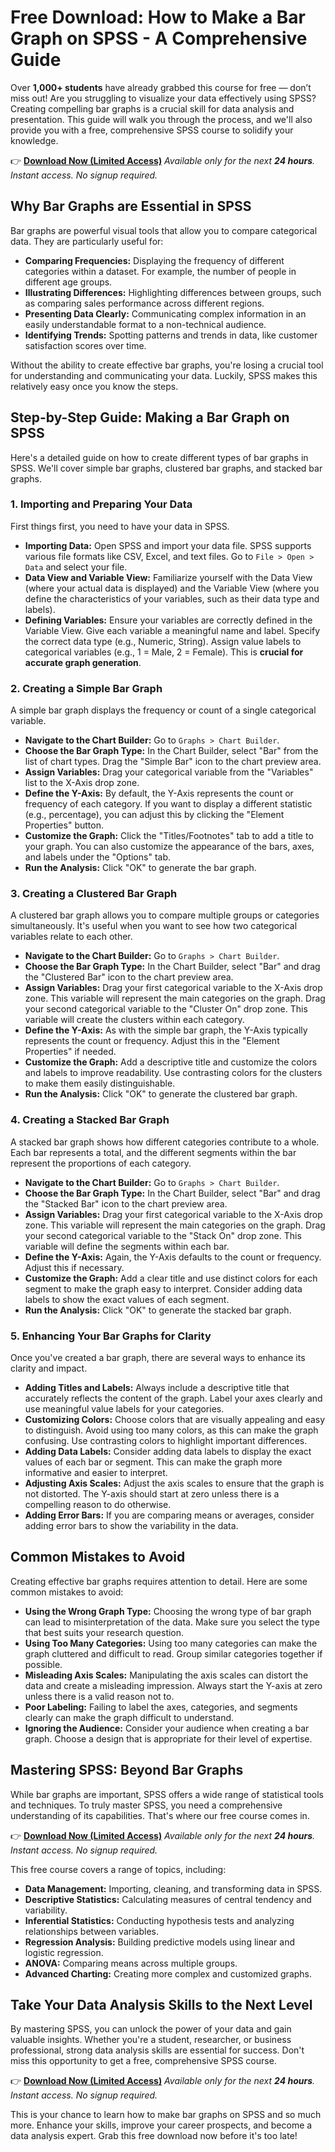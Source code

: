 # Free Download: How to Make a Bar Graph on SPSS - A Comprehensive Guide

Over **1,000+ students** have already grabbed this course for free — don’t miss out! Are you struggling to visualize your data effectively using SPSS? Creating compelling bar graphs is a crucial skill for data analysis and presentation. This guide will walk you through the process, and we'll also provide you with a free, comprehensive SPSS course to solidify your knowledge.

👉 [**Download Now (Limited Access)**](https://udemywork.com/how-to-make-a-bar-graph-on-spss)
_Available only for the next **24 hours**. Instant access. No signup required._

## Why Bar Graphs are Essential in SPSS

Bar graphs are powerful visual tools that allow you to compare categorical data. They are particularly useful for:

*   **Comparing Frequencies:**  Displaying the frequency of different categories within a dataset. For example, the number of people in different age groups.
*   **Illustrating Differences:** Highlighting differences between groups, such as comparing sales performance across different regions.
*   **Presenting Data Clearly:** Communicating complex information in an easily understandable format to a non-technical audience.
*   **Identifying Trends:** Spotting patterns and trends in data, like customer satisfaction scores over time.

Without the ability to create effective bar graphs, you're losing a crucial tool for understanding and communicating your data. Luckily, SPSS makes this relatively easy once you know the steps.

## Step-by-Step Guide: Making a Bar Graph on SPSS

Here's a detailed guide on how to create different types of bar graphs in SPSS. We'll cover simple bar graphs, clustered bar graphs, and stacked bar graphs.

### 1. Importing and Preparing Your Data

First things first, you need to have your data in SPSS.

*   **Importing Data:** Open SPSS and import your data file. SPSS supports various file formats like CSV, Excel, and text files. Go to `File > Open > Data` and select your file.
*   **Data View and Variable View:** Familiarize yourself with the Data View (where your actual data is displayed) and the Variable View (where you define the characteristics of your variables, such as their data type and labels).
*   **Defining Variables:** Ensure your variables are correctly defined in the Variable View. Give each variable a meaningful name and label. Specify the correct data type (e.g., Numeric, String). Assign value labels to categorical variables (e.g., 1 = Male, 2 = Female). This is **crucial for accurate graph generation**.

### 2. Creating a Simple Bar Graph

A simple bar graph displays the frequency or count of a single categorical variable.

*   **Navigate to the Chart Builder:** Go to `Graphs > Chart Builder`.
*   **Choose the Bar Graph Type:** In the Chart Builder, select "Bar" from the list of chart types. Drag the "Simple Bar" icon to the chart preview area.
*   **Assign Variables:** Drag your categorical variable from the "Variables" list to the X-Axis drop zone.
*   **Define the Y-Axis:** By default, the Y-Axis represents the count or frequency of each category. If you want to display a different statistic (e.g., percentage), you can adjust this by clicking the "Element Properties" button.
*   **Customize the Graph:** Click the "Titles/Footnotes" tab to add a title to your graph. You can also customize the appearance of the bars, axes, and labels under the "Options" tab.
*   **Run the Analysis:** Click "OK" to generate the bar graph.

### 3. Creating a Clustered Bar Graph

A clustered bar graph allows you to compare multiple groups or categories simultaneously. It's useful when you want to see how two categorical variables relate to each other.

*   **Navigate to the Chart Builder:** Go to `Graphs > Chart Builder`.
*   **Choose the Bar Graph Type:** In the Chart Builder, select "Bar" and drag the "Clustered Bar" icon to the chart preview area.
*   **Assign Variables:** Drag your first categorical variable to the X-Axis drop zone. This variable will represent the main categories on the graph. Drag your second categorical variable to the "Cluster On" drop zone. This variable will create the clusters within each category.
*   **Define the Y-Axis:** As with the simple bar graph, the Y-Axis typically represents the count or frequency. Adjust this in the "Element Properties" if needed.
*   **Customize the Graph:**  Add a descriptive title and customize the colors and labels to improve readability. Use contrasting colors for the clusters to make them easily distinguishable.
*   **Run the Analysis:** Click "OK" to generate the clustered bar graph.

### 4. Creating a Stacked Bar Graph

A stacked bar graph shows how different categories contribute to a whole. Each bar represents a total, and the different segments within the bar represent the proportions of each category.

*   **Navigate to the Chart Builder:** Go to `Graphs > Chart Builder`.
*   **Choose the Bar Graph Type:** In the Chart Builder, select "Bar" and drag the "Stacked Bar" icon to the chart preview area.
*   **Assign Variables:** Drag your first categorical variable to the X-Axis drop zone. This variable will represent the main categories on the graph. Drag your second categorical variable to the "Stack On" drop zone. This variable will define the segments within each bar.
*   **Define the Y-Axis:** Again, the Y-Axis defaults to the count or frequency. Adjust this if necessary.
*   **Customize the Graph:** Add a clear title and use distinct colors for each segment to make the graph easy to interpret. Consider adding data labels to show the exact values of each segment.
*   **Run the Analysis:** Click "OK" to generate the stacked bar graph.

### 5. Enhancing Your Bar Graphs for Clarity

Once you've created a bar graph, there are several ways to enhance its clarity and impact.

*   **Adding Titles and Labels:** Always include a descriptive title that accurately reflects the content of the graph. Label your axes clearly and use meaningful value labels for your categories.
*   **Customizing Colors:** Choose colors that are visually appealing and easy to distinguish. Avoid using too many colors, as this can make the graph confusing. Use contrasting colors to highlight important differences.
*   **Adding Data Labels:** Consider adding data labels to display the exact values of each bar or segment. This can make the graph more informative and easier to interpret.
*   **Adjusting Axis Scales:** Adjust the axis scales to ensure that the graph is not distorted. The Y-axis should start at zero unless there is a compelling reason to do otherwise.
*   **Adding Error Bars:** If you are comparing means or averages, consider adding error bars to show the variability in the data.

## Common Mistakes to Avoid

Creating effective bar graphs requires attention to detail. Here are some common mistakes to avoid:

*   **Using the Wrong Graph Type:** Choosing the wrong type of bar graph can lead to misinterpretation of the data. Make sure you select the type that best suits your research question.
*   **Using Too Many Categories:** Using too many categories can make the graph cluttered and difficult to read. Group similar categories together if possible.
*   **Misleading Axis Scales:** Manipulating the axis scales can distort the data and create a misleading impression. Always start the Y-axis at zero unless there is a valid reason not to.
*   **Poor Labeling:** Failing to label the axes, categories, and segments clearly can make the graph difficult to understand.
*   **Ignoring the Audience:** Consider your audience when creating a bar graph. Choose a design that is appropriate for their level of expertise.

## Mastering SPSS: Beyond Bar Graphs

While bar graphs are important, SPSS offers a wide range of statistical tools and techniques. To truly master SPSS, you need a comprehensive understanding of its capabilities. That's where our free course comes in.

👉 [**Download Now (Limited Access)**](https://udemywork.com/how-to-make-a-bar-graph-on-spss)
_Available only for the next **24 hours**. Instant access. No signup required._

This free course covers a range of topics, including:

*   **Data Management:** Importing, cleaning, and transforming data in SPSS.
*   **Descriptive Statistics:** Calculating measures of central tendency and variability.
*   **Inferential Statistics:** Conducting hypothesis tests and analyzing relationships between variables.
*   **Regression Analysis:** Building predictive models using linear and logistic regression.
*   **ANOVA:** Comparing means across multiple groups.
*   **Advanced Charting:** Creating more complex and customized graphs.

## Take Your Data Analysis Skills to the Next Level

By mastering SPSS, you can unlock the power of your data and gain valuable insights. Whether you're a student, researcher, or business professional, strong data analysis skills are essential for success. Don't miss this opportunity to get a free, comprehensive SPSS course.

👉 [**Download Now (Limited Access)**](https://udemywork.com/how-to-make-a-bar-graph-on-spss)
_Available only for the next **24 hours**. Instant access. No signup required._

This is your chance to learn how to make bar graphs on SPSS and so much more. Enhance your skills, improve your career prospects, and become a data analysis expert. Grab this free download now before it's too late!
